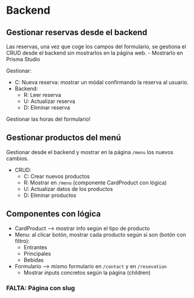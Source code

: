 # Backend

## Gestionar reservas desde el backend 
Las reservas, una vez que coge los campos del formulario, se gestiona el CRUD desde el backend sin mostrarlos en la página web.
    - Mostrarlo en Prisma Studio

Gestionar:
- C: Nueva reserva: mostrar un módal confirmando la reserva al usuario.
- Backend:
    - R: Leer reserva
    - U: Actualizar reserva
    - D: Eliminar reserva

Gestionar las horas del formulario!

## Gestionar productos del menú
Gestionar desde el backend y mostrar en la página `/menu` los nuevos cambios.
- CRUD:
    - C: Crear nuevos productos
    - R: Mostrar en `/menu` (componente CardProduct con lógica)
    - U: Actualizar datos de los productos
    - D: Eliminar productos

## Componentes con lógica
- CardProduct --> mostrar info según el tipo de producto
- Menu: al clicar botón, mostrar cada producto según si son (botón con filtro):
    - Entrantes
    - Principales
    - Bebidas
- Formulario --> mismo formulario en `/contact` y en `/resevation`
    - Mostrar inputs concretos según la página (children)

### FALTA: Página con slug